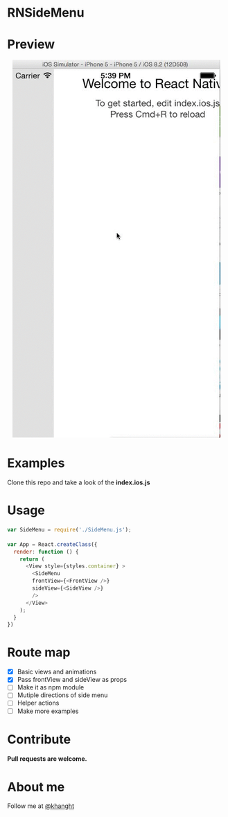 # RNSideMenu

# Preview
<p align="center">
  <img src="demo.gif" /> 
</p>

# Examples

Clone this repo and take a look of the **index.ios.js**

# Usage

```javascript
var SideMenu = require('./SideMenu.js');

var App = React.createClass({
  render: function () {
    return (
      <View style={styles.container} >
        <SideMenu 
        frontView={<FrontView />}
        sideView={<SideView />}
        />
      </View>
    );
  }
})
```

# Route map
* [x] Basic views and animations
* [x] Pass frontView and sideView as props
* [ ] Make it as npm module
* [ ] Mutiple directions of side menu
* [ ] Helper actions 
* [ ] Make more examples

# Contribute
#### Pull requests are welcome. 

# About me
Follow me at [@khanght](https://twitter.com/khanght)
